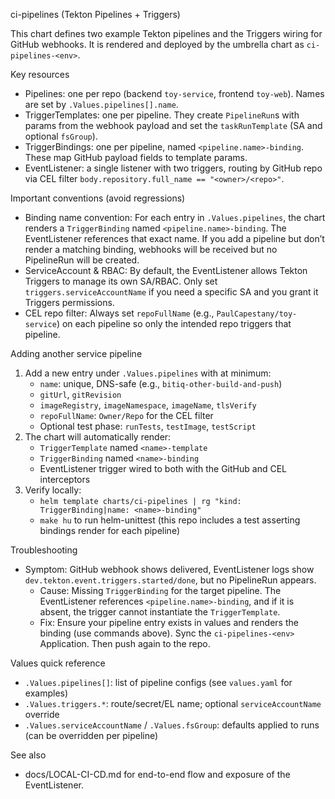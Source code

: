 ci-pipelines (Tekton Pipelines + Triggers)

This chart defines two example Tekton pipelines and the Triggers wiring for GitHub webhooks. It is rendered and deployed by the umbrella chart as `ci-pipelines-<env>`.

Key resources

- Pipelines: one per repo (backend `toy-service`, frontend `toy-web`). Names are set by `.Values.pipelines[].name`.
- TriggerTemplates: one per pipeline. They create `PipelineRun`s with params from the webhook payload and set the `taskRunTemplate` (SA and optional `fsGroup`).
- TriggerBindings: one per pipeline, named `<pipeline.name>-binding`. These map GitHub payload fields to template params.
- EventListener: a single listener with two triggers, routing by GitHub repo via CEL filter `body.repository.full_name == "<owner>/<repo>"`.

Important conventions (avoid regressions)

- Binding name convention: For each entry in `.Values.pipelines`, the chart renders a `TriggerBinding` named `<pipeline.name>-binding`. The EventListener references that exact name. If you add a pipeline but don’t render a matching binding, webhooks will be received but no PipelineRun will be created.
- ServiceAccount & RBAC: By default, the EventListener allows Tekton Triggers to manage its own SA/RBAC. Only set `triggers.serviceAccountName` if you need a specific SA and you grant it Triggers permissions.
- CEL repo filter: Always set `repoFullName` (e.g., `PaulCapestany/toy-service`) on each pipeline so only the intended repo triggers that pipeline.

Adding another service pipeline

1) Add a new entry under `.Values.pipelines` with at minimum:
   - `name`: unique, DNS-safe (e.g., `bitiq-other-build-and-push`)
   - `gitUrl`, `gitRevision`
   - `imageRegistry`, `imageNamespace`, `imageName`, `tlsVerify`
   - `repoFullName`: `Owner/Repo` for the CEL filter
   - Optional test phase: `runTests`, `testImage`, `testScript`
2) The chart will automatically render:
   - `TriggerTemplate` named `<name>-template`
   - `TriggerBinding` named `<name>-binding`
   - EventListener trigger wired to both with the GitHub and CEL interceptors
3) Verify locally:
   - `helm template charts/ci-pipelines | rg "kind: TriggerBinding|name: <name>-binding"`
   - `make hu` to run helm-unittest (this repo includes a test asserting bindings render for each pipeline)

Troubleshooting

- Symptom: GitHub webhook shows delivered, EventListener logs show `dev.tekton.event.triggers.started/done`, but no PipelineRun appears.
  - Cause: Missing `TriggerBinding` for the target pipeline. The EventListener references `<pipeline.name>-binding`, and if it is absent, the trigger cannot instantiate the `TriggerTemplate`.
  - Fix: Ensure your pipeline entry exists in values and renders the binding (use commands above). Sync the `ci-pipelines-<env>` Application. Then push again to the repo.

Values quick reference

- `.Values.pipelines[]`: list of pipeline configs (see `values.yaml` for examples)
- `.Values.triggers.*`: route/secret/EL name; optional `serviceAccountName` override
- `.Values.serviceAccountName` / `.Values.fsGroup`: defaults applied to runs (can be overridden per pipeline)

See also

- docs/LOCAL-CI-CD.md for end-to-end flow and exposure of the EventListener.

